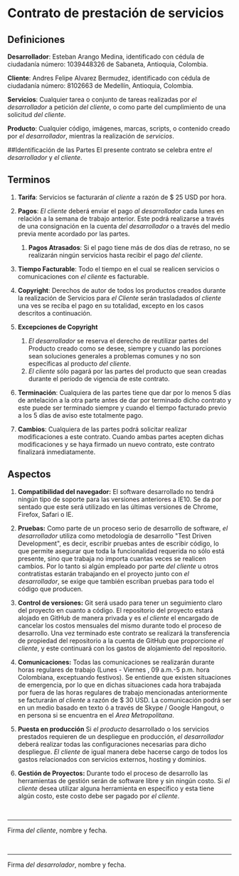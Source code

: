# Contrato de prestación de servicios

## Definiciones

**Desarrollador**:
Esteban Arango Medina, identificado con cédula de ciudadanía número: 1039448326 de Sabaneta, Antioquia, Colombia.

**Cliente**:
Andres Felipe Alvarez Bermudez, identificado con cédula de ciudadanía número: 8102663 de Medellín, Antioquia, Colombia.

**Servicios**:
Cualquier tarea o conjunto de tareas realizadas por _el desarrollador_ a petición _del cliente_, o como parte del cumplimiento de una solicitud _del cliente_.

**Producto**:
Cualquier código, imágenes, marcas, scripts, o contenido creado por _el desarrollador_, mientras la realización de _servicios_.


##Identificación de las Partes 
El presente contrato se celebra entre _el desarrollador_ y _el cliente_.

## Terminos

1. **Tarifa**:
Servicios se facturarán _al cliente_ a razón de $ 25 USD por hora.

2. **Pagos**:
_El cliente_ deberá enviar el pago _al desarrollador_ cada lunes en relación a la semana de trabajo anterior. Este podrá realizarse a través de una consignación en la cuenta _del desarrollador_ o a través del medio previa mente acordado por las partes.
	
	1. **Pagos Atrasados**:
        Si el pago tiene más de dos días de retraso, no se realizarán ningún servicios hasta recibir el pago _del cliente_.


3. **Tiempo Facturable**:
Todo el tiempo en el cual se realicen servicios o comunicaciones con _el cliente_ es facturable.


4. **Copyright**:
Derechos de autor de todos los productos creados durante la realización de Servicios para _el Cliente_ serán trasladados _al cliente_ una ves se reciba el pago en su totalidad, excepto en los casos descritos a continuación.

5. **Excepciones de Copyright**
	1. _El desarrollador_ se reserva el derecho de reutilizar partes del Producto creado como se desee, siempre y cuando las porciones sean soluciones generales a problemas comunes y no son específicas al producto _del cliente_.
	2. _El cliente_ sólo pagará por las partes del producto que sean
creadas durante el período de vigencia de este contrato.

6. **Terminación**:
Cualquiera de las partes tiene que dar por lo menos 5 días de antelación a la otra parte antes de dar por terminado dicho contrato y este puede ser terminado siempre y cuando el tiempo facturado previo a los 5 días de aviso este totalmente pago.

7. **Cambios**:
Cualquiera de las partes podrá solicitar realizar modificaciones a este contrato.
Cuando ambas partes acepten dichas modificaciones y se haya firmado un nuevo contrato, este
contrato finalizará inmediatamente.

## Aspectos

1. **Compatibilidad del navegador:**
El software desarrollado no tendrá ningún tipo de soporte para las versiones anteriores a IE10. Se da por sentado que este será utilizado en las últimas versiones de Chrome, Firefox, Safari o IE.

2. **Pruebas:**
Como parte de un proceso serio de desarrollo de software, _el desarrollador_ utiliza como metodología de desarrollo "Test Driven Development", es decir, escribir pruebas antes de escribir código, lo que permite asegurar que toda la funcionalidad requerida no sólo está presente, sino que trabaja no importa cuantas veces se realicen cambios. Por lo tanto si algún empleado por parte _del cliente_ u otros contratistas estarán trabajando en el proyecto junto con _el desarrollador_, se exige que también escriban pruebas para todo el código que producen.

3. **Control de versiones:**
Git será usado para tener un seguimiento claro del proyecto en cuanto a código. El repositorio del proyecto estará alojado en GitHub de manera privada y es _el cliente_ el encargado de cancelar los costos mensuales del mismo durante todo el proceso de desarrollo. Una vez terminado este contrato se realizará la transferencia de propiedad del repositorio  a la cuenta de GitHub que proporcione _el cliente_, y este continuará con los gastos de alojamiento del repositorio.

4. **Comunicaciones:**
Todas las comunicaciones se realizarán durante horas regulares de trabajo (Lunes - Viernes , 09 a.m.-5 p.m. hora Colombiana, exceptuando festivos). Se entiende que existen situaciones de emergencia, por lo que en dichas situaciones cada hora trabajada por fuera de las horas regulares de trabajo mencionadas anteriormente se facturarán _al cliente_ a razón de $ 30 USD.  La comunicación podrá ser en un medio basado en texto ó a través de Skype / Google Hangout, o en persona si se encuentra en el _Area Metropolitana_.

5. **Puesta en producción**
Si _el producto_ desarrollado o los servicios prestados requieren de un despliegue en producción, _el desarrollador_ deberá realizar todas las configuraciones necesarias para dicho despliegue. _El cliente_ de igual manera debe hacerse cargo de todos los gastos relacionados con servicios externos, hosting y dominios.

6. **Gestión de Proyectos:**
Durante todo el proceso de desarrollo las herramientas de gestión serán de software libre y sin ningún costo. Si _el cliente_ desea utilizar alguna herramienta en especifico y esta tiene algún costo, este costo debe ser pagado por _el cliente_.

<br>


----
Firma _del cliente_, nombre y fecha.


<br>

----
Firma _del desarrolador_, nombre y fecha.

